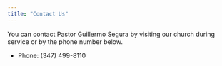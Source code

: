 ```yaml
---
title: "Contact Us"
---
```


You can contact Pastor Guillermo Segura by visiting our church during service or by the phone number below.

- Phone: (347) 499-8110

